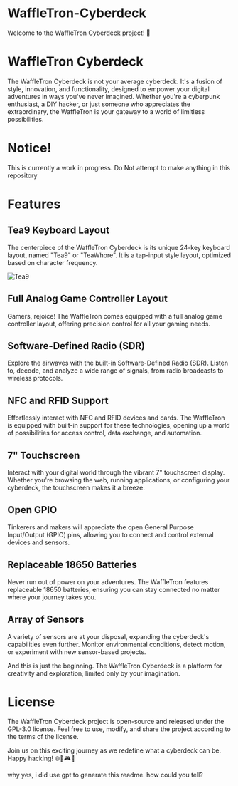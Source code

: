 # WaffleTron-Cyberdeck

Welcome to the WaffleTron Cyberdeck project! 🚀

# WaffleTron Cyberdeck

The WaffleTron Cyberdeck is not your average cyberdeck. It's a fusion of style, innovation, and functionality, designed to empower your digital adventures in ways you've never imagined. Whether you're a cyberpunk enthusiast, a DIY hacker, or just someone who appreciates the extraordinary, the WaffleTron is your gateway to a world of limitless possibilities.

# Notice!
This is currently a work in progress. Do Not attempt to make anything in this repository

# Features

## Tea9 Keyboard Layout

The centerpiece of the WaffleTron Cyberdeck is its unique 24-key keyboard layout, named "Tea9" or "TeaWhore". It is a tap-input style layout, optimized based on character frequency.

![Tea9](https://github.com/Zoestra/WaffleTron-Cyberdeck/assets/79121105/6e45359b-84d2-4202-a9f6-5a7601340eb0)


## Full Analog Game Controller Layout

Gamers, rejoice! The WaffleTron comes equipped with a full analog game controller layout, offering precision control for all your gaming needs.

## Software-Defined Radio (SDR)

Explore the airwaves with the built-in Software-Defined Radio (SDR). Listen to, decode, and analyze a wide range of signals, from radio broadcasts to wireless protocols.

## NFC and RFID Support
Effortlessly interact with NFC and RFID devices and cards. The WaffleTron is equipped with built-in support for these technologies, opening up a world of possibilities for access control, data exchange, and automation.

## 7" Touchscreen

Interact with your digital world through the vibrant 7" touchscreen display. Whether you're browsing the web, running applications, or configuring your cyberdeck, the touchscreen makes it a breeze.

## Open GPIO

Tinkerers and makers will appreciate the open General Purpose Input/Output (GPIO) pins, allowing you to connect and control external devices and sensors.

## Replaceable 18650 Batteries

Never run out of power on your adventures. The WaffleTron features replaceable 18650 batteries, ensuring you can stay connected no matter where your journey takes you.

## Array of Sensors

A variety of sensors are at your disposal, expanding the cyberdeck's capabilities even further. Monitor environmental conditions, detect motion, or experiment with new sensor-based projects.

And this is just the beginning. The WaffleTron Cyberdeck is a platform for creativity and exploration, limited only by your imagination.

# License

The WaffleTron Cyberdeck project is open-source and released under the  GPL-3.0 license. Feel free to use, modify, and share the project according to the terms of the license.

Join us on this exciting journey as we redefine what a cyberdeck can be. Happy hacking! 🌐🔌🎮🚀

why yes, i did use gpt to generate this readme. how could you tell?
